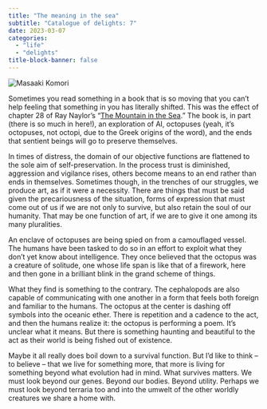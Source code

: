 ```yaml
---
title: "The meaning in the sea"
subtitle: "Catalogue of delights: 7"
date: 2023-03-07
categories:
  - "life"
  - "delights"
title-block-banner: false
---
```


![Masaaki Komori](https://images.unsplash.com/photo-1523486230352-65ff5222cea4?crop=entropy&cs=tinysrgb&fit=max&fm=jpg&ixid=MnwzMDAzMzh8MHwxfHNlYXJjaHwxfHxvY3RvcHVzfGVufDB8fHx8MTY3ODIwNDUyOQ&ixlib=rb-4.0.3&q=80&w=1080)

Sometimes you read something in a book that is so moving that you can’t help feeling that something in you has literally shifted. This was the effect of chapter 28 of Ray Naylor’s “[The Mountain in the Sea](https://www.raynayler.net/).” The book is, in part (there is so much in here!), an exploration of AI, octopuses (yeah, it’s octopuses, not octopi, due to the Greek origins of the word), and the ends that sentient beings will go to preserve themselves.

In times of distress, the domain of our objective functions are flattened to the sole aim of self-preservation. In the process trust is diminished, aggression and vigilance rises, others become means to an end rather than ends in themselves. Sometimes though, in the trenches of our struggles, we produce art, as if it were a necessity. There are things that must be said given the precariousness of the situation, forms of expression that must come out of us if we are not only to survive, but also retain the soul of our humanity. That may be one function of art, if we are to give it one among its many pluralities.

An enclave of octopuses are being spied on from a camouflaged vessel. The humans have been tasked to do so in an effort to exploit what they don’t yet know about intelligence. They once believed that the octopus was a creature of solitude, one whose life span is like that of a firework, here and then gone in a brilliant blink in the grand scheme of things.

What they find is something to the contrary. The cephalopods are also capable of communicating with one another in a form that feels both foreign and familiar to the humans. The octopus at the center is dashing off symbols into the oceanic ether. There is repetition and a cadence to the act, and then the humans realize it: the octopus is performing a poem. It’s unclear what it means. But there is something haunting and beautiful to the act as their world is being fished out of existence.

Maybe it all really does boil down to a survival function. But I’d like to think – to believe – that we live for something more, that more is living for something beyond what evolution had in mind. What survives matters. We must look beyond our genes. Beyond our bodies. Beyond utility. Perhaps we must look beyond terraria too and into the umwelt of the other worldly creatures we share a home with.
